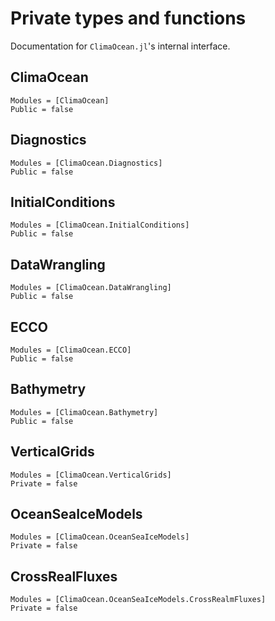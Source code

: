 # Private types and functions

Documentation for `ClimaOcean.jl`'s internal interface.

## ClimaOcean

```@autodocs
Modules = [ClimaOcean]
Public = false
```

## Diagnostics

```@autodocs
Modules = [ClimaOcean.Diagnostics]
Public = false
```


## InitialConditions

```@autodocs
Modules = [ClimaOcean.InitialConditions]
Public = false
```

## DataWrangling

```@autodocs
Modules = [ClimaOcean.DataWrangling]
Public = false
```

## ECCO

```@autodocs
Modules = [ClimaOcean.ECCO]
Public = false
```

## Bathymetry

```@autodocs
Modules = [ClimaOcean.Bathymetry]
Public = false
```

## VerticalGrids

```@autodocs
Modules = [ClimaOcean.VerticalGrids]
Private = false
```

## OceanSeaIceModels

```@autodocs
Modules = [ClimaOcean.OceanSeaIceModels]
Private = false
```

## CrossRealFluxes

```@autodocs
Modules = [ClimaOcean.OceanSeaIceModels.CrossRealmFluxes]
Private = false
```
